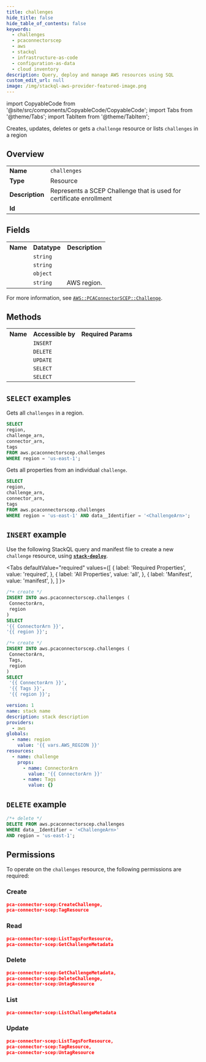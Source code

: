 ```yaml
---
title: challenges
hide_title: false
hide_table_of_contents: false
keywords:
  - challenges
  - pcaconnectorscep
  - aws
  - stackql
  - infrastructure-as-code
  - configuration-as-data
  - cloud inventory
description: Query, deploy and manage AWS resources using SQL
custom_edit_url: null
image: /img/stackql-aws-provider-featured-image.png
---
```


import CopyableCode from '@site/src/components/CopyableCode/CopyableCode';
import Tabs from '@theme/Tabs';
import TabItem from '@theme/TabItem';

Creates, updates, deletes or gets a <code>challenge</code> resource or lists <code>challenges</code> in a region

## Overview
<table>
<tbody>
<tr><td><b>Name</b></td><td><code>challenges</code></td></tr>
<tr><td><b>Type</b></td><td>Resource</td></tr>
<tr><td><b>Description</b></td><td>Represents a SCEP Challenge that is used for certificate enrollment</td></tr>
<tr><td><b>Id</b></td><td><CopyableCode code="aws.pcaconnectorscep.challenges" /></td></tr>
</tbody>
</table>

## Fields
<table>
<tbody>
<tr><th>Name</th><th>Datatype</th><th>Description</th></tr><tr><td><CopyableCode code="challenge_arn" /></td><td><code>string</code></td><td></td></tr>
<tr><td><CopyableCode code="connector_arn" /></td><td><code>string</code></td><td></td></tr>
<tr><td><CopyableCode code="tags" /></td><td><code>object</code></td><td></td></tr>
<tr><td><CopyableCode code="region" /></td><td><code>string</code></td><td>AWS region.</td></tr>
</tbody>
</table>

For more information, see <a href="https://docs.aws.amazon.com/AWSCloudFormation/latest/UserGuide/aws-resource-pcaconnectorscep-challenge.html"><code>AWS::PCAConnectorSCEP::Challenge</code></a>.

## Methods

<table>
<tbody>
  <tr>
    <th>Name</th>
    <th>Accessible by</th>
    <th>Required Params</th>
  </tr>
  <tr>
    <td><CopyableCode code="create_resource" /></td>
    <td><code>INSERT</code></td>
    <td><CopyableCode code="ConnectorArn, region" /></td>
  </tr>
  <tr>
    <td><CopyableCode code="delete_resource" /></td>
    <td><code>DELETE</code></td>
    <td><CopyableCode code="data__Identifier, region" /></td>
  </tr>
  <tr>
    <td><CopyableCode code="update_resource" /></td>
    <td><code>UPDATE</code></td>
    <td><CopyableCode code="data__Identifier, data__PatchDocument, region" /></td>
  </tr>
  <tr>
    <td><CopyableCode code="list_resources" /></td>
    <td><code>SELECT</code></td>
    <td><CopyableCode code="region" /></td>
  </tr>
  <tr>
    <td><CopyableCode code="get_resource" /></td>
    <td><code>SELECT</code></td>
    <td><CopyableCode code="data__Identifier, region" /></td>
  </tr>
</tbody>
</table>

## `SELECT` examples
Gets all <code>challenges</code> in a region.
```sql
SELECT
region,
challenge_arn,
connector_arn,
tags
FROM aws.pcaconnectorscep.challenges
WHERE region = 'us-east-1';
```
Gets all properties from an individual <code>challenge</code>.
```sql
SELECT
region,
challenge_arn,
connector_arn,
tags
FROM aws.pcaconnectorscep.challenges
WHERE region = 'us-east-1' AND data__Identifier = '<ChallengeArn>';
```

## `INSERT` example

Use the following StackQL query and manifest file to create a new <code>challenge</code> resource, using [__`stack-deploy`__](https://pypi.org/project/stack-deploy/).

<Tabs
    defaultValue="required"
    values={[
      { label: 'Required Properties', value: 'required', },
      { label: 'All Properties', value: 'all', },
      { label: 'Manifest', value: 'manifest', },
    ]
}>
<TabItem value="required">

```sql
/*+ create */
INSERT INTO aws.pcaconnectorscep.challenges (
 ConnectorArn,
 region
)
SELECT 
'{{ ConnectorArn }}',
'{{ region }}';
```
</TabItem>
<TabItem value="all">

```sql
/*+ create */
INSERT INTO aws.pcaconnectorscep.challenges (
 ConnectorArn,
 Tags,
 region
)
SELECT 
 '{{ ConnectorArn }}',
 '{{ Tags }}',
 '{{ region }}';
```
</TabItem>
<TabItem value="manifest">

```yaml
version: 1
name: stack name
description: stack description
providers:
  - aws
globals:
  - name: region
    value: '{{ vars.AWS_REGION }}'
resources:
  - name: challenge
    props:
      - name: ConnectorArn
        value: '{{ ConnectorArn }}'
      - name: Tags
        value: {}

```
</TabItem>
</Tabs>

## `DELETE` example

```sql
/*+ delete */
DELETE FROM aws.pcaconnectorscep.challenges
WHERE data__Identifier = '<ChallengeArn>'
AND region = 'us-east-1';
```

## Permissions

To operate on the <code>challenges</code> resource, the following permissions are required:

### Create
```json
pca-connector-scep:CreateChallenge,
pca-connector-scep:TagResource
```

### Read
```json
pca-connector-scep:ListTagsForResource,
pca-connector-scep:GetChallengeMetadata
```

### Delete
```json
pca-connector-scep:GetChallengeMetadata,
pca-connector-scep:DeleteChallenge,
pca-connector-scep:UntagResource
```

### List
```json
pca-connector-scep:ListChallengeMetadata
```

### Update
```json
pca-connector-scep:ListTagsForResource,
pca-connector-scep:TagResource,
pca-connector-scep:UntagResource
```
